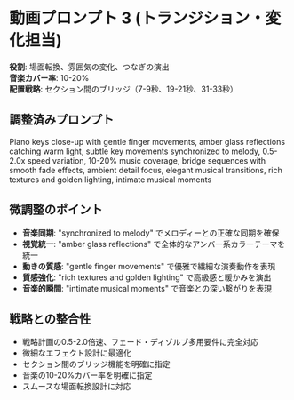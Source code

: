 # 動画プロンプト 3 (トランジション・変化担当)

**役割**: 場面転換、雰囲気の変化、つなぎの演出  
**音楽カバー率**: 10-20%  
**配置戦略**: セクション間のブリッジ（7-9秒、19-21秒、31-33秒）

## 調整済みプロンプト

Piano keys close-up with gentle finger movements, amber glass reflections catching warm light, subtle key movements synchronized to melody, 0.5-2.0x speed variation, 10-20% music coverage, bridge sequences with smooth fade effects, ambient detail focus, elegant musical transitions, rich textures and golden lighting, intimate musical moments

## 微調整のポイント

- **音楽同期**: "synchronized to melody" でメロディーとの正確な同期を確保
- **視覚統一**: "amber glass reflections" で全体的なアンバー系カラーテーマを統一
- **動きの質感**: "gentle finger movements" で優雅で繊細な演奏動作を表現
- **質感強化**: "rich textures and golden lighting" で高級感と暖かみを演出
- **音楽的瞬間**: "intimate musical moments" で音楽との深い繋がりを表現

## 戦略との整合性

- 戦略計画の0.5-2.0倍速、フェード・ディゾルブ多用要件に完全対応
- 微細なエフェクト設計に最適化
- セクション間のブリッジ機能を明確に指定
- 音楽の10-20%カバー率を明確に指定
- スムースな場面転換設計に対応